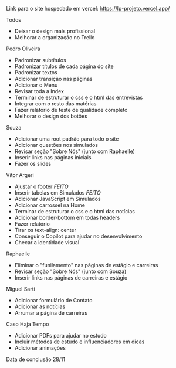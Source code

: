 Link para o site hospedado em vercel:
https://lp-projeto.vercel.app/

Todos
- Deixar o design mais profissional
- Melhorar a organização no Trello 

Pedro Oliveira
- Padronizar subtítulos
- Padronizar títulos de cada página do site
- Padronizar textos
- Adicionar transição nas páginas
- Adicionar o Menu
- Revisar toda a Index
- Terminar de estruturar o css e o html das entrevistas
- Integrar com o resto das matérias
- Fazer relatório de teste de qualidade completo
- Melhorar o design dos botões

Souza
- Adicionar uma root padrão para todo o site 
- Adicionar questões nos simulados 
- Revisar seção "Sobre Nós" (junto com Raphaelle) 
- Inserir links nas páginas iniciais 
- Fazer os slides 

Vitor Argeri
- Ajustar o footer *FEITO*
- Inserir tabelas em Simulados *FEITO*
- Adicionar JavaScript em Simulados
- Adicionar carrossel na Home
- Terminar de estruturar o css e o html das notícias 
- Adicionar border-bottom em todas headers
- Fazer relatório
- Tirar os text-align: center
- Conseguir o Copilot para ajudar no desenvolvimento
- Checar a identidade visual

Raphaelle
- Eliminar o "funilamento" nas páginas de estágio e carreiras
- Revisar seção "Sobre Nós" (junto com Souza)
- Inserir links nas páginas de carreiras e estágio

Miguel Sarti
- Adicionar formulário de Contato
- Adicionar as notícias 
- Arrumar a página de carreiras

Caso Haja Tempo 
- Adicionar PDFs para ajudar no estudo
- Incluir métodos de estudo e influenciadores em dicas
- Adicionar animações

Data de conclusão
28/11  
